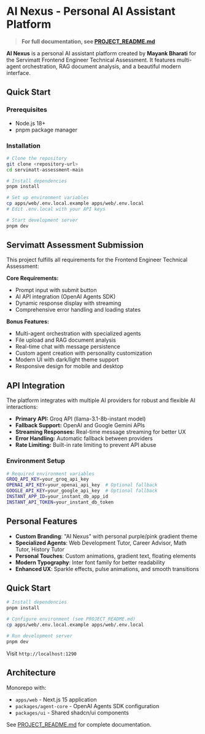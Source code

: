 # AI Nexus - Personal AI Assistant Platform

> **For full documentation, see [PROJECT_README.md](./PROJECT_README.md)**

**AI Nexus** is a personal AI assistant platform created by **Mayank Bharati** for the Servimatt Frontend Engineer Technical Assessment. It features multi-agent orchestration, RAG document analysis, and a beautiful modern interface.

## Quick Start

### Prerequisites
- Node.js 18+
- pnpm package manager

### Installation
```bash
# Clone the repository
git clone <repository-url>
cd servimatt-assessment-main

# Install dependencies
pnpm install

# Set up environment variables
cp apps/web/.env.local.example apps/web/.env.local
# Edit .env.local with your API keys

# Start development server
pnpm dev
```

## Servimatt Assessment Submission

This project fulfills all requirements for the Frontend Engineer Technical Assessment:

**Core Requirements:**
- Prompt input with submit button
- AI API integration (OpenAI Agents SDK)
- Dynamic response display with streaming
- Comprehensive error handling and loading states

**Bonus Features:**
- Multi-agent orchestration with specialized agents
- File upload and RAG document analysis
- Real-time chat with message persistence
- Custom agent creation with personality customization
- Modern UI with dark/light theme support
- Responsive design for mobile and desktop

## API Integration

The platform integrates with multiple AI providers for robust and flexible AI interactions:

- **Primary API:** Groq API (llama-3.1-8b-instant model)
- **Fallback Support:** OpenAI and Google Gemini APIs
- **Streaming Responses:** Real-time message streaming for better UX
- **Error Handling:** Automatic fallback between providers
- **Rate Limiting:** Built-in rate limiting to prevent API abuse

### Environment Setup
```bash
# Required environment variables
GROQ_API_KEY=your_groq_api_key
OPENAI_API_KEY=your_openai_api_key  # Optional fallback
GOOGLE_API_KEY=your_google_api_key  # Optional fallback
INSTANT_APP_ID=your_instant_db_app_id
INSTANT_API_TOKEN=your_instant_db_token
```

## Personal Features

- **Custom Branding**: "AI Nexus" with personal purple/pink gradient theme
- **Specialized Agents**: Web Development Tutor, Career Advisor, Math Tutor, History Tutor
- **Personal Touches**: Custom animations, gradient text, floating elements
- **Modern Typography**: Inter font family for better readability
- **Enhanced UX**: Sparkle effects, pulse animations, and smooth transitions

## Quick Start

```bash
# Install dependencies
pnpm install

# Configure environment (see PROJECT_README.md)
cp apps/web/.env.local.example apps/web/.env.local

# Run development server
pnpm dev
```

Visit `http://localhost:1290`

## Architecture

Monorepo with:

- `apps/web` - Next.js 15 application
- `packages/agent-core` - OpenAI Agents SDK configuration
- `packages/ui` - Shared shadcn/ui components

See [PROJECT_README.md](./PROJECT_README.md) for complete documentation.
